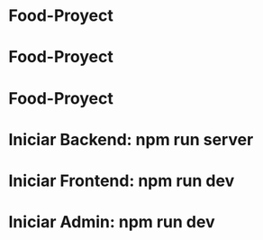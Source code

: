 # Food-Proyect

# Food-Proyect

# Food-Proyect

# Iniciar Backend: npm run server

# Iniciar Frontend: npm run dev

# Iniciar Admin: npm run dev
